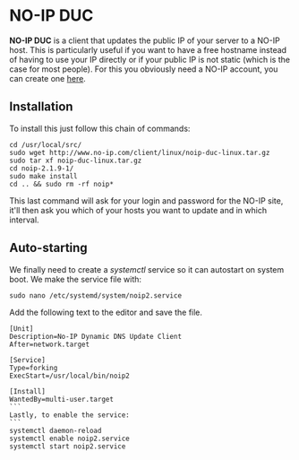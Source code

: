 # NO-IP DUC

**NO-IP DUC** is a client that updates the public IP of your server to a NO-IP host. This is particularly useful if you want to have a free hostname instead of having to use your IP directly or if your public IP is not static (which is the case for most people). For this you obviously need a NO-IP account, you can create one [here](https://www.noip.com/sign-up).

## Installation

To install this just follow this chain of commands:

    cd /usr/local/src/
    sudo wget http://www.no-ip.com/client/linux/noip-duc-linux.tar.gz
    sudo tar xf noip-duc-linux.tar.gz
    cd noip-2.1.9-1/
    sudo make install
    cd .. && sudo rm -rf noip*

This last command will ask for your login and password for the NO-IP site, it'll then ask you which of your hosts you want to update and in which interval.

## Auto-starting

We finally need to create a *systemctl* service so it can autostart on system boot. We make the service file with:

    sudo nano /etc/systemd/system/noip2.service

Add the following text to the editor and save the file.

    [Unit]
    Description=No-IP Dynamic DNS Update Client
    After=network.target

    [Service]
    Type=forking
    ExecStart=/usr/local/bin/noip2

    [Install]
    WantedBy=multi-user.target
    ```
    Lastly, to enable the service:
    ```
    systemctl daemon-reload
    systemctl enable noip2.service
    systemctl start noip2.service